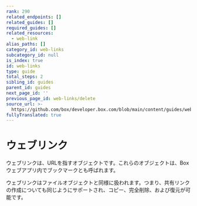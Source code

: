 ```yaml
---
rank: 290
related_endpoints: []
related_guides: []
required_guides: []
related_resources:
  - web-link
alias_paths: []
category_id: web-links
subcategory_id: null
is_index: true
id: web-links
type: guide
total_steps: 2
sibling_id: guides
parent_id: guides
next_page_id: ''
previous_page_id: web-links/delete
source_url: >-
  https://github.com/box/developer.box.com/blob/main/content/guides/web-links/index.md
fullyTranslated: true
---
```

# ウェブリンク

ウェブリンクは、URLを指すオブジェクトです。これらのオブジェクトは、Boxウェブアプリ内でブックマークとも呼ばれます。

ウェブリンクはファイルオブジェクトと同様に扱われます。つまり、共有リンクの作成についても同じようにサポートされ、コピー、完全削除、および復元が可能です。